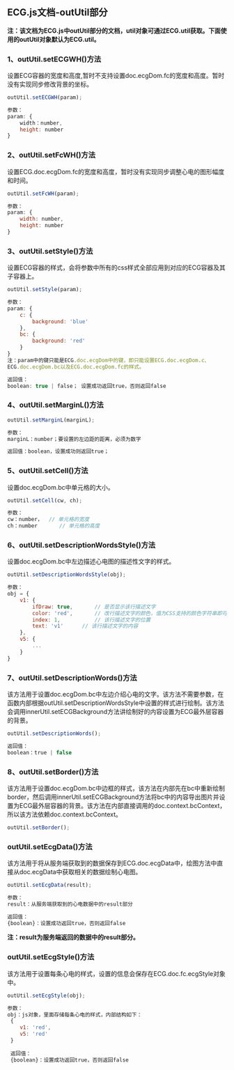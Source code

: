 <h2>ECG.js文档-outUtil部分</h2>

**注：该文档为ECG.js中outUtil部分的文档，util对象可通过ECG.util获取。下面使用的outUtil对象默认为ECG.util。**

<h3>1、outUtil.setECGWH()方法</h3>

设置ECG容器的宽度和高度,暂时不支持设置doc.ecgDom.fc的宽度和高度。暂时没有实现同步修改背景的坐标。

```javascript
outUtil.setECGWH(param);

参数：
param: {
	width：number,
	height: number
}
```

<h3>2、outUtil.setFcWH()方法</h3>

设置ECG.doc.ecgDom.fc的宽度和高度，暂时没有实现同步调整心电的图形幅度和时间。

```javascript
outUtil.setFcWH(param);

参数：
param: {
	width: number,
	height: number
}
```

<h3>3、outUtil.setStyle()方法</h3>

设置ECG容器的样式，会将参数中所有的css样式全部应用到对应的ECG容器及其子容器上。

```javascript
outUtil.setStyle(param);

参数：
param: {
	c: {
		background: 'blue'
	},
	bc: {
		background: 'red'
	}
}
注：param中的键只能是ECG.doc.ecgDom中的键，即只能设置ECG.doc.ecgDom.c、
ECG.doc.ecgDom.bc以及ECG.doc.ecgDom.fc的样式。

返回值：
boolean: true | false； 设置成功返回true，否则返回false
```

<h3>4、outUtil.setMarginL()方法</h3>

```javascript
outUtil.setMarginL(marginL);

参数：
marginL：number；要设置的左边距的距离，必须为数字

返回值：boolean，设置成功则返回true；
```

<h3>5、outUtil.setCell()方法</h3>

设置doc.ecgDom.bc中单元格的大小。

```javascript
outUtil.setCell(cw, ch);

参数：
cw：number，	// 单元格的宽度
ch：number		// 单元格的高度
```

<h3>6、outUtil.setDescriptionWordsStyle()方法</h3>

设置doc.ecgDom.bc中左边描述心电图的描述性文字的样式。

```javascript
outUtil.setDescriptionWordsStyle(obj);

参数：
obj = {
	v1: {
		ifDraw: true,		// 是否显示该行描述文字
		color: 'red',		// 改行描述文字的颜色，值为CSS支持的颜色字符串即可
		index: 1,			// 该行描述文字的位置
		text: 'v1'		// 该行描述文字的内容
	},
	v5: {
		...
	}
}
```

<h3>7、outUtil.setDescriptionWords()方法</h3>

该方法用于设置doc.ecgDom.bc中左边介绍心电的文字。该方法不需要参数，在函数内部根据outUtil.setDescriptionWordsStyle中设置的样式进行绘制。该方法会调用innerUtil.setECGBackground方法讲绘制好的内容设置为ECG最外层容器的背景。

```javascript
outUtil.setDescriptionWords();

返回值：
boolean：true | false
```

<h3>8、outUtil.setBorder()方法</h3>

该方法用于设置doc.ecgDom.bc中边框的样式，该方法在内部先在bc中重新绘制border，然后调用innerUtil.setECGBackground方法将bc中的内容导出图片并设置为ECG最外层容器的背景。该方法在内部直接调用的doc.context.bcContext，所以该方法依赖doc.context.bcContext。

```javascript
outUtil.setBorder();
```

### outUtil.setEcgData()方法

该方法用于将从服务端获取到的数据保存到ECG.doc.ecgData中，绘图方法中直接从doc.ecgData中获取相关的数据绘制心电图。

```javascript
outUtil.setEcgData(result);

参数：
result：从服务端获取到的心电数据中的result部分

返回值：
{boolean}：设置成功返回true，否则返回false
```

**注：result为服务端返回的数据中的result部分。**

### outUtil.setEcgStyle()方法

该方法用于设置每条心电的样式，设置的信息会保存在ECG.doc.fc.ecgStyle对象中。

```javascript
outUtil.setEcgStyle(obj);

参数：
obj：js对象，里面存储每条心电的样式，内部结构如下：
 {
 	v1: 'red',
 	v5: 'red'
 }
 
 返回值：
 {boolean}：设置成功返回true，否则返回false
```